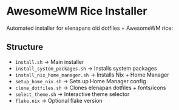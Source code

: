 # AwesomeWM Rice Installer

Automated installer for elenapans old dotfiles + AwesomeWM rice:

## Structure

- `install.sh` → Main installer
- `install_system_packages.sh` → Installs system packages
- `install_nix_home_manager.sh` → Installs Nix + Home Manager
- `setup_home_nix.sh` → Sets up Home Manager config
- `clone_dotfiles.sh` → Clones elenapan dotfiles + fonts/icons
- `select_theme.sh` → Interactive theme selector
- `flake.nix` → Optional flake version
